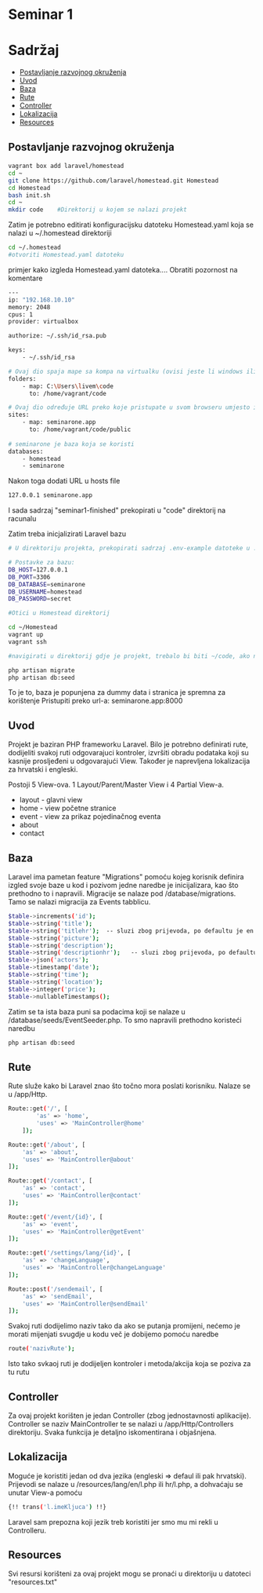 # Seminar 1

# Sadržaj
* [Postavljanje razvojnog okruženja](#postavljanje-razvojnog-okruženja)
* [Uvod](#uvod)
* [Baza](#baza)
* [Rute](#rute)
* [Controller](#controller)
* [Lokalizacija](#lokalizacija)
* [Resources](#resources)



## Postavljanje razvojnog okruženja
#### 
```sh
vagrant box add laravel/homestead
cd ~
git clone https://github.com/laravel/homestead.git Homestead
cd Homestead
bash init.sh
cd ~
mkdir code    #Direktorij u kojem se nalazi projekt
```

Zatim je potrebno editirati konfiguracijsku datoteku Homestead.yaml koja se nalazi u ~/.homestead direktoriji
```sh
cd ~/.homestead
#otvoriti Homestead.yaml datoteku
```
primjer kako izgleda Homestead.yaml datoteka.... Obratiti pozornost na komentare

```sh
---
ip: "192.168.10.10"
memory: 2048
cpus: 1
provider: virtualbox

authorize: ~/.ssh/id_rsa.pub

keys:
    - ~/.ssh/id_rsa

# Ovaj dio spaja mape sa kompa na virtualku (ovisi jeste li windows ili unix)
folders:
    - map: C:\Users\livem\code
      to: /home/vagrant/code

# Ovaj dio određuje URL preko koje pristupate u svom browseru umjesto ip adrese (dodati :8000 na url u browseru)
sites:
    - map: seminarone.app
      to: /home/vagrant/code/public
     
# seminarone je baza koja se koristi
databases:
    - homestead
    - seminarone
```

Nakon toga dodati URL u hosts file
```sh
127.0.0.1 seminarone.app
```

I sada sadrzaj "seminar1-finished" prekopirati u "code" direktorij na racunalu

Zatim treba inicjalizirati Laravel bazu
```sh
# U direktoriju projekta, prekopirati sadrzaj .env-example datoteke u .env datoteku (kreirati ako ne postoji)

# Postavke za bazu:
DB_HOST=127.0.0.1
DB_PORT=3306
DB_DATABASE=seminarone
DB_USERNAME=homestead
DB_PASSWORD=secret

#Otici u Homestead direktorij

cd ~/Homestead
vagrant up
vagrant ssh

#navigirati u direktorij gdje je projekt, trebalo bi biti ~/code, ako ne postoji, kreirati ga

php artisan migrate
php artisan db:seed
```

To je to, baza je popunjena za dummy data i stranica je spremna za korištenje
Pristupiti preko url-a: seminarone.app:8000

## Uvod

Projekt je baziran PHP frameworku Laravel. Bilo je potrebno definirati rute, dodijeliti svakoj ruti odgovarajuci kontroler, izvršiti obradu podataka koji su kasnije prosljeđeni u odgovarajući View. Također je naprevljena lokalizacija za hrvatski i engleski.

Postoji 5 View-ova. 1 Layout/Parent/Master View i 4 Partial View-a.
- layout - glavni view
- home - view početne stranice
- event - view za prikaz pojedinačnog eventa
- about
- contact

## Baza

Laravel ima pametan feature "Migrations" pomoću kojeg korisnik definira izgled svoje baze u kod i pozivom jedne naredbe je inicijalizara, kao što prethodno to i napravili. Migracije se nalaze pod /database/migrations. Tamo se nalazi migracija za Events tabblicu.

```sh
$table->increments('id');
$table->string('title');
$table->string('titlehr');  -- sluzi zbog prijevoda, po defaultu je en glavni jezik
$table->string('picture');
$table->string('description');
$table->string('descriptionhr');   -- sluzi zbog prijevoda, po defaultu je en glavni jezik
$table->json('actors');
$table->timestamp('date');
$table->string('time');
$table->string('location');
$table->integer('price');
$table->nullableTimestamps();
```

Zatim se ta ista baza puni sa podacima koji se nalaze u /database/seeds/EventSeeder.php. To smo napravili prethodno koristeći naredbu

```sh
php artisan db:seed
```


## Rute

Rute služe kako bi Laravel znao što točno mora poslati korisniku. Nalaze se u /app/Http. 

```sh
Route::get('/', [
        'as' => 'home',
        'uses' => 'MainController@home'
    ]);

Route::get('/about', [
    'as' => 'about',
    'uses' => 'MainController@about'
]);

Route::get('/contact', [
    'as' => 'contact',
    'uses' => 'MainController@contact'
]);

Route::get('/event/{id}', [
    'as' => 'event',
    'uses' => 'MainController@getEvent'
]);

Route::get('/settings/lang/{id}', [
    'as' => 'changeLanguage',
    'uses' => 'MainController@changeLanguage'
]);

Route::post('/sendemail', [
    'as' => 'sendEmail',
    'uses' => 'MainController@sendEmail'
]);
```

Svakoj ruti dodijelimo naziv tako da ako se putanja promijeni, nećemo je morati mijenjati svugdje u kodu več je dobijemo pomoću naredbe

```sh
route('nazivRute');
```

Isto tako svkaoj ruti je dodijeljen kontroler i metoda/akcija koja se poziva za tu rutu


## Controller

Za ovaj projekt korišten je jedan Controller (zbog jednostavnosti aplikacije). Controller se naziv MainController te se nalazi u /app/Http/Controllers direktoriju. Svaka funkcija je detaljno iskomentirana i objašnjena.

## Lokalizacija

Moguće je koristiti jedan od dva jezika (engleski => defaul ili pak hrvatski). Prijevodi se nalaze u /resources/lang/en/l.php ili hr/l.php, a dohvaćaju se unutar View-a pomoću 
```sh
{!! trans('l.imeKljuca') !!}
```

Laravel sam prepozna koji jezik treb koristiti jer smo mu mi rekli u Controlleru.

## Resources

Svi resursi korišteni za ovaj projekt mogu se pronaći u direktoriju u datoteci "resources.txt"
